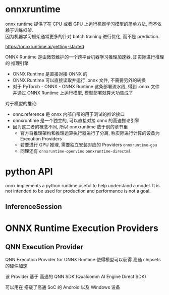 # onnxruntime

onnx runtime 提供了在 CPU 或者 GPU 上运行机器学习模型的简单方法, 而不依赖于训练框架.  
因为机器学习框架通常更多的针对 batch training 进行优化, 而不是 prediction.  

https://onnxruntime.ai/getting-started

ONNX Runtime 是由微软维护的一个跨平台机器学习推理加速器, 即实际进行推理的 推理引擎 
* ONNX Runtime 是直接对接 ONNX 的
* ONNX Runtime 可以直接读取并运行 .onnx 文件, 不需要另外的转换
* 对于 PyTorch - ONNX - ONNX Runtime 这条部署流水线, 得到 .onnx 文件 并通过  ONNX Runtime 上运行模型, 模型部署就算大功告成了

对于模型的推论:
* onnx.reference 是 onnx 内部自带的用于测试的推论接口
* onnxruntime 是一个独立的, 可以直接对接 onnx 的高速推论引擎
* 因为这二者的概念不同, 所以 onnxruntime 放于别的章节里
  * 官方将推理架构和推理运算执行器进行了分离, 称实际进行计算的设备为 Execution Providers
  * 若要进行 GPU 推理, 需要独立安装对应的 Providers `onnxruntime-gpu`
  * 同理还有 `onnxruntime-openvino` `onnxruntime-directml`



# python API

onnx implements a python runtime useful to help understand a model. It is not intended to be used for production and performance is not a goal.


## InferenceSession


# ONNX Runtime Execution Providers 


## QNN Execution Provider 

QNN Execution Provider for ONNX Runtime 使得模型可以获得 高通 chipsets 的硬件加速  

该 Provider 基于 高通的 QNN SDK (Qualcomm AI Engine Direct SDK)

可以用在 搭载了高通 SoC 的 Android 以及 Windows 设备  




